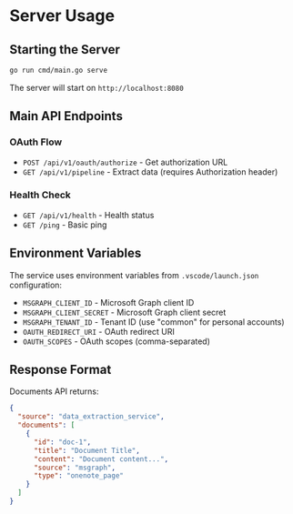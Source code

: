 # Server Usage

## Starting the Server

```bash
go run cmd/main.go serve
```

The server will start on `http://localhost:8080`

## Main API Endpoints

### OAuth Flow
- `POST /api/v1/oauth/authorize` - Get authorization URL
- `GET /api/v1/pipeline` - Extract data (requires Authorization header)

### Health Check
- `GET /api/v1/health` - Health status
- `GET /ping` - Basic ping

## Environment Variables

The service uses environment variables from `.vscode/launch.json` configuration:

- `MSGRAPH_CLIENT_ID` - Microsoft Graph client ID
- `MSGRAPH_CLIENT_SECRET` - Microsoft Graph client secret  
- `MSGRAPH_TENANT_ID` - Tenant ID (use "common" for personal accounts)
- `OAUTH_REDIRECT_URI` - OAuth redirect URI
- `OAUTH_SCOPES` - OAuth scopes (comma-separated)

## Response Format

Documents API returns:

```json
{
  "source": "data_extraction_service",
  "documents": [
    {
      "id": "doc-1",
      "title": "Document Title",
      "content": "Document content...",
      "source": "msgraph",
      "type": "onenote_page"
    }
  ]
}
``` 
